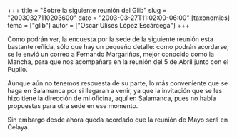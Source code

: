 +++
title = "Sobre la siguiente reunión del Glib"
slug = "20030327110203600"
date = "2003-03-27T11:02:00-06:00"
[taxonomies]
tema = ["glib"]
autor = ["Oscar Ulises López Escárcega"]
+++

Como podrán ver, la encuesta por la sede de la siguiente reunión esta
bastante reñida, sólo que hay un pequeño detalle: como podrán acordarse,
se le envió un correo a Fernando Margariños, mejor conocido como la
Mancha, para que nos acompañara en la reunión del 5 de Abril junto con
el Pupilo.

Aunque aún no tenemos respuesta de su parte, lo más conveniente que se
haga en Salamanca por si llegaran a venir, ya que la invitación que se
les hizo tiene la dirección de mi oficina, aquí en Salamanca, pues no
había propuestas para otra sede en ese momento.

Sin embargo desde ahora queda acordado que la reunión de Mayo será en
Celaya.
